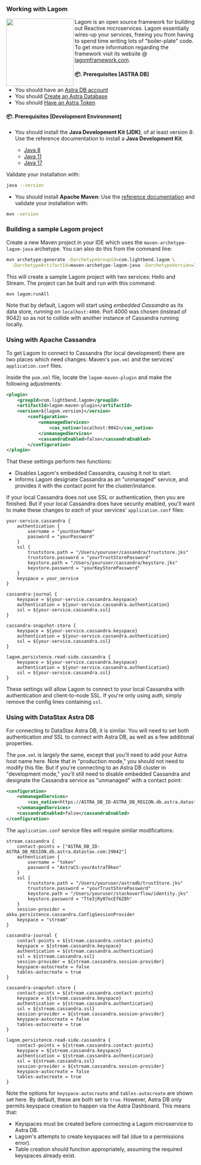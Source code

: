 ### Working with Lagom

<img src="../../../../img/tile-lagom.png" align="left" height="180px"/>

Lagom is an open source framework for building out Reactive microservices.  Lagom essentially wires-up your services, freeing you from having to spend time writing lots of "boiler-plate" code.  To get more information regarding the framework visit its website @ [lagomframework.com](https://www.lagomframework.com/).

#### 📦. Prerequisites [ASTRA DB]

- You should have an [Astra DB account](https://astra.dev/3B7HcYo)
- You should [Create an Astra Database](/docs/pages/astra/create-instance/)
- You should [Have an Astra Token](/docs/pages/astra/create-token/)

#### 📦. Prerequisites [Development Environment]

- You should install the **Java Development Kit (JDK)**, of at least version 8: Use the reference documentation to install a **Java Development Kit**.

  - [Java 8](https://docs.oracle.com/javase/8/docs/technotes/guides/install/install_overview.html)
  - [Java 11](https://docs.oracle.com/en/java/javase/11/install/index.html)
  - [Java 17](https://docs.oracle.com/en/java/javase/17/install/index.html)

Validate your installation with:

```bash
java --version
```

- You should install **Apache Maven**: Use the [reference documentation](https://maven.apache.org/install.html) and validate your installation with:

```bash
mvn -version
```

### Building a sample Lagom project

Create a new Maven project in your IDE which uses the `maven-archetype-lagom-java` archetype.  You can also do this from the command line:

```bash
mvn archetype:generate -DarchetypeGroupId=com.lightbend.lagom \
  -DarchetypeArtifactId=maven-archetype-lagom-java -DarchetypeVersion=1.2.0
```

This will create a sample Lagom project with two services: Hello and Stream.  The project can be built and run with this command:

```bash
mvn lagom:runAll
```

Note that by default, Lagom will start using _embedded Cassandra_ as its data store, running on `localhost:4000`.  Port 4000 was chosen (instead of 9042) so as not to collide with another instance of Cassandra running locally.

### Using with Apache Cassandra

To get Lagom to connect to Cassandra (for local development) there are two places which need changes: Maven's `pom.xml` and the services' `application.conf` files.

Inside the `pom.xml` file, locate the `lagom-maven-plugin` and make the following adjustments:
```xml
<plugin>
    <groupId>com.lightbend.lagom</groupId>
    <artifactId>lagom-maven-plugin</artifactId>
    <version>${lagom.version}</version>
        <configuration>
            <unmanagedServices>
                <cas_native>localhost:9042</cas_native>
            </unmanagedServices>                    
            <cassandraEnabled>false</cassandraEnabled>
        </configuration>
</plugin>
```

That these settings perform two functions:
- Disables Lagom's embedded Cassandra, causing it not to start.
- Informs Lagom designate Cassandra as an "unmanaged" service, and provides it with the contact point for the cluster/instance.

If your local Cassandra does not use SSL or authentication, then you are finished.  But if your local Cassandra does have security enabled, you'll want to make these changes to _each_ of your services' `application.conf` files:
```
your-service.cassandra {
    authentication {
        username = "yourUserName"
        password = "yourPassword"
    }
    ssl {
        truststore.path = "/Users/youruser/cassandra/truststore.jks"
        truststore.password = "yourTrustStorePassword"
        keystore.path = "/Users/youruser/cassandra/keystore.jks"
        keystore.password = "yourKeyStorePassword"
    }
    keyspace = your_service
}

cassandra-journal {
    keyspace = ${your-service.cassandra.keyspace}
    authentication = ${your-service.cassandra.authentication}
    ssl = ${your-service.cassandra.ssl}
}

cassandra-snapshot-store {
    keyspace = ${your-service.cassandra.keyspace}
    authentication = ${your-service.cassandra.authentication}
    ssl = ${your-service.cassandra.ssl}
}

lagom.persistence.read-side.cassandra {
    keyspace = ${your-service.cassandra.keyspace}
    authentication = ${your-service.cassandra.authentication}
    ssl = ${your-service.cassandra.ssl}
}
```

These settings will allow Lagom to connect to your local Cassandra with authentication and client-to-node SSL.  If you're only using auth, simply remove the config lines containing `ssl`.

### Using with DataStax Astra DB

For connecting to DataStax Astra DB, it is similar.  You will need to set both authentication _and_ SSL to connect with Astra DB, as well as a few additional properties.

The `pom.xml` is largely the same, except that you'll need to add your Astra host name here.  Note that in "production mode," you should not need to modify this file.  But if you're connecting to an Astra DB cluster in "development mode," you'll still need to disable embedded Cassandra and designate the Cassandra service as "unmanaged" with a contact point:
```xml
<configuration>
    <unmanagedServices>
        <cas_native>https://ASTRA_DB_ID-ASTRA_DB_REGION.db.astra.datastax.com:29042</cas_native>
    </unmanagedServices>                    
    <cassandraEnabled>false</cassandraEnabled>
</configuration>
```

The `application.conf` service files will require similar modifications:
```
stream.cassandra {
    contact-points = ["ASTRA_DB_ID-ASTRA_DB_REGION.db.astra.datastax.com:29042"]
    authentication {
        username = "token"
        password = "AstraCS:yourAstraT0ken"
    }
    ssl {
        truststore.path = "/Users/youruser/astradb/trustStore.jks"
        truststore.password = "yourTrustStorePassword"
        keystore.path = "/Users/youruser/stackoverflow/identity.jks"
        keystore.password = "Tte3jRy07ocEf6Z8h"
    }
    session-provider = akka.persistence.cassandra.ConfigSessionProvider
    keyspace = "stream"
}

cassandra-journal {
    contact-points = ${stream.cassandra.contact-points}
    keyspace = ${stream.cassandra.keyspace}
    authentication = ${stream.cassandra.authentication}
    ssl = ${stream.cassandra.ssl}
    session-provider = ${stream.cassandra.session-provider}
    keyspace-autocreate = false
    tables-autocreate = true
}

cassandra-snapshot-store {
    contact-points = ${stream.cassandra.contact-points}
    keyspace = ${stream.cassandra.keyspace}
    authentication = ${stream.cassandra.authentication}
    ssl = ${stream.cassandra.ssl}
    session-provider = ${stream.cassandra.session-provider}
    keyspace-autocreate = false
    tables-autocreate = true
}

lagom.persistence.read-side.cassandra {
    contact-points = ${stream.cassandra.contact-points}
    keyspace = ${stream.cassandra.keyspace}
    authentication = ${stream.cassandra.authentication}
    ssl = ${stream.cassandra.ssl}
    session-provider = ${stream.cassandra.session-provider}
    keyspace-autocreate = false
    tables-autocreate = true
}
```

Note the options for `keyspace-autocreate` and `tables-autocreate` are shown set here.  By default, these are both set to `true`.  However, Astra DB only permits keyspace creation to happen via the Astra Dashboard.  This means that:

- Keyspaces must be created before connecting a Lagom microservice to Astra DB.
- Lagom's attempts to create keyspaces will fail (due to a permissions error).
- Table creation should function appropriately, assuming the required keyspaces already exist.
